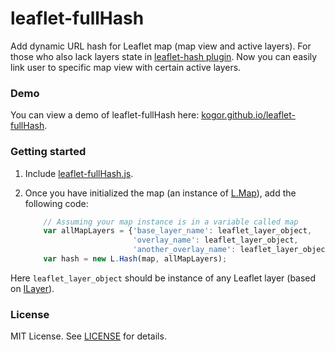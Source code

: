 leaflet-fullHash
================

Add dynamic URL hash for Leaflet map (map view and active layers). For those who also lack layers state in [leaflet-hash plugin](https://github.com/mlevans/leaflet-hash). Now you can easily link user to specific map view with certain active layers. 

### Demo
You can view a demo of leaflet-fullHash here: [kogor.github.io/leaflet-fullHash](http://kogor.github.io/leaflet-fullHash/index.html).

### Getting started
1. Include [leaflet-fullHash.js](https://github.com/KoGor/leaflet-fullHash/blob/master/leaflet-fullHash.js).

2. Once you have initialized the map (an instance of [L.Map](http://leafletjs.com/reference.html#map-class)), add the following code:

	```javascript
        // Assuming your map instance is in a variable called map
        var allMapLayers = {'base_layer_name': leaflet_layer_object,
                            'overlay_name': leaflet_layer_object,
                            'another_overlay_name': leaflet_layer_object};
        var hash = new L.Hash(map, allMapLayers);
    ```
Here `leaflet_layer_object` should be instance of any Leaflet layer (based on [ILayer](http://leafletjs.com/reference.html#ilayer)).

### License

MIT License. See [LICENSE](https://github.com/KoGor/leaflet-fullHash/blob/master/LICENSE) for details.
